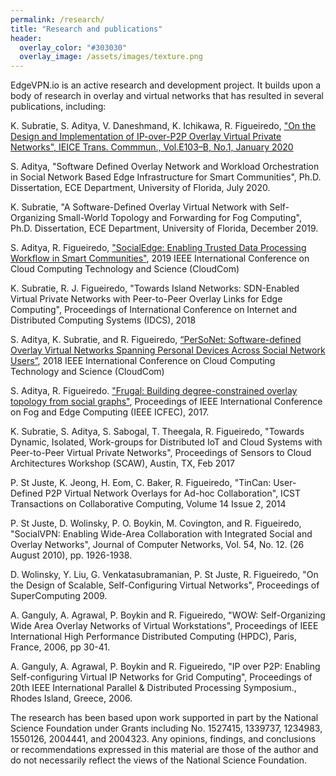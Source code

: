```yaml
---
permalink: /research/
title: "Research and publications"
header:
  overlay_color: "#303030"
  overlay_image: /assets/images/texture.png
---
```


EdgeVPN.io is an active research and development project. It builds upon a body of research in overlay and virtual networks that has resulted in several publications, including:

K. Subratie, S. Aditya, V. Daneshmand, K. Ichikawa, R. Figueiredo, ["On the Design and Implementation of IP-over-P2P Overlay Virtual Private Networks", IEICE Trans. Commmun., Vol.E103–B, No.1, January 2020](https://search.ieice.org/bin/pdf_link.php?category=B&lang=E&year=2020&fname=e103-b_1_2&abst=)

S. Aditya, "Software Defined Overlay Network and Workload Orchestration in Social Network Based Edge Infrastructure for Smart Communities", Ph.D. Dissertation, ECE Department, University of Florida, July 2020.

K. Subratie, "A Software-Defined Overlay Virtual Network with Self-Organizing Small-World Topology and Forwarding for Fog Computing", Ph.D. Dissertation, ECE Department, University of Florida, December 2019.

S. Aditya, R. Figueiredo, ["SocialEdge: Enabling Trusted Data Processing Workflow in Smart Communities"](https://ieeexplore.ieee.org/abstract/document/8968844), 2019 IEEE International Conference on Cloud Computing Technology and Science (CloudCom)

K. Subratie, R. J. Figueiredo, "Towards Island Networks: SDN-Enabled Virtual Private Networks with Peer-to-Peer Overlay Links for Edge Computing", Proceedings of International Conference on Internet and Distributed Computing Systems (IDCS), 2018

S. Aditya, K. Subratie, and R. Figueiredo, [“PerSoNet: Software-defined Overlay Virtual Networks Spanning Personal Devices Across Social Network Users”](https://ieeexplore.ieee.org/abstract/document/8591012), 2018 IEEE International Conference on Cloud Computing Technology and Science (CloudCom)

S. Aditya, R. Figueiredo. ["Frugal: Building degree-constrained overlay topology from social graphs"](https://ieeexplore.ieee.org/abstract/document/8014355), Proceedings of IEEE International Conference on Fog and Edge Computing (IEEE ICFEC), 2017.

K. Subratie, S. Aditya, S. Sabogal, T. Theegala, R. Figueiredo, "Towards Dynamic, Isolated, Work-groups for Distributed IoT and Cloud Systems with Peer-to-Peer Virtual Private Networks", Proceedings of Sensors to Cloud Architectures Workshop (SCAW), Austin, TX, Feb 2017

P. St Juste, K. Jeong, H. Eom, C. Baker, R. Figueiredo, "TinCan: User-Defined P2P Virtual Network Overlays for Ad-hoc Collaboration", ICST Transactions on Collaborative Computing, Volume 14 Issue 2, 2014

P. St Juste, D. Wolinsky, P. O. Boykin, M. Covington, and R. Figueiredo, "SocialVPN: Enabling Wide-Area Collaboration with Integrated Social and Overlay Networks", Journal of Computer Networks, Vol. 54, No. 12. (26 August 2010), pp. 1926-1938.

D. Wolinsky, Y. Liu, G. Venkatasubramanian, P. St Juste, R. Figueiredo, "On the Design of Scalable, Self-Configuring Virtual Networks", Proceedings of SuperComputing 2009.

A. Ganguly, A. Agrawal, P. Boykin and R. Figueiredo, "WOW: Self-Organizing Wide Area Overlay Networks of Virtual Workstations", Proceedings of IEEE International High Performance Distributed Computing (HPDC), Paris, France, 2006, pp 30-41.

A. Ganguly, A. Agrawal, P. Boykin and R. Figueiredo, "IP over P2P: Enabling Self-configuring Virtual IP Networks for Grid Computing", Proceedings of 20th IEEE International Parallel & Distributed Processing Symposium., Rhodes Island, Greece, 2006.

The research has been based upon work supported in part by the National Science Foundation under Grants including No. 1527415, 1339737, 1234983, 1550126, 2004441, and 2004323. Any opinions, findings, and conclusions or recommendations expressed in this material are those of the author and do not necessarily reflect the views of the National Science Foundation.
